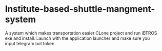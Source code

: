 # Institute-based-shuttle-mangment-system
A system which makes transportation easier
CLone project and run IBTROS exe and install.
Launch with the application launcher and make sure you input telegram bot token. 
